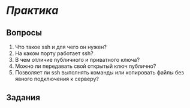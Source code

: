 # *Практика*

## Вопросы
1. Что такое ssh и для чего он нужен?
2. На каком порту работает ssh?
3. В чем отличие публичного и приватного ключа?
4. Можно ли передавать свой открытый ключ публично? 
5. Позволяет ли ssh выполнять команды или копировать файлы без явного подключения к серверу?

## Задания
